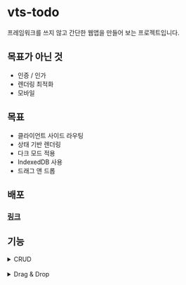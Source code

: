 # vts-todo

프레임워크를 쓰지 않고 간단한 웹앱을 만들어 보는 프로젝트입니다.

## 목표가 아닌 것

- 인증 / 인가
- 렌더링 최적화
- 모바일

## 목표

- 클라이언트 사이드 라우팅
- 상태 기반 렌더링
- 다크 모드 적용
- IndexedDB 사용
- 드래그 앤 드롭

## 배포

### [링크](https://d21r2inxv1rwwi.cloudfront.net/)

## 기능

<details>
    <summary>CRUD</summary>
    <img src="https://user-images.githubusercontent.com/79135734/214511382-c5f9a2ce-a278-4223-8f33-f2f51e69bc0b.gif" />
</details>

<br />

<details>
    <summary>Drag & Drop</summary>
    <img src="https://user-images.githubusercontent.com/79135734/214511645-2e6f2bfb-ccbe-4edf-b0af-4b5fabe9bc36.gif" />
</details>

<br />
<br />
<br />
